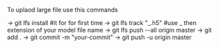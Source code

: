 To uplaod large file use this commands

-> git lfs install #it for for first time
-> git lfs track "_.h5" #use _ then extension of your model file name
-> git lfs push --all origin master
-> git add .
-> git commit -m "your-commit"
-> git push -u origin master
